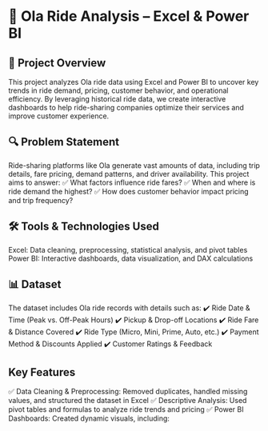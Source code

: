 # 🚖 Ola Ride Analysis – Excel & Power BI

## 📌 Project Overview
This project analyzes Ola ride data using Excel and Power BI to uncover key trends in ride demand, pricing, customer behavior, and operational efficiency. By leveraging historical ride data, we create interactive dashboards to help ride-sharing companies optimize their services and improve customer experience.

## 🔍 Problem Statement
Ride-sharing platforms like Ola generate vast amounts of data, including trip details, fare pricing, demand patterns, and driver availability. This project aims to answer:
✅ What factors influence ride fares?
✅ When and where is ride demand the highest?
✅ How does customer behavior impact pricing and trip frequency?

## 🛠️ Tools & Technologies Used
Excel: Data cleaning, preprocessing, statistical analysis, and pivot tables
Power BI: Interactive dashboards, data visualization, and DAX calculations

## 📊 Dataset
The dataset includes Ola ride records with details such as:
✔️ Ride Date & Time (Peak vs. Off-Peak Hours)
✔️ Pickup & Drop-off Locations
✔️ Ride Fare & Distance Covered
✔️ Ride Type (Micro, Mini, Prime, Auto, etc.)
✔️ Payment Method & Discounts Applied
✔️ Customer Ratings & Feedback

##  Key Features
✅ Data Cleaning & Preprocessing: Removed duplicates, handled missing values, and structured the dataset in Excel
✅ Descriptive Analysis: Used pivot tables and formulas to analyze ride trends and pricing
✅ Power BI Dashboards: Created dynamic visuals, including:

